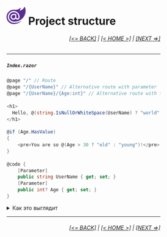 <div style="width:80%; margin-left:10%;">

# <img src="./images/blazor_logo_transparent.png " width="50" /> Project structure

<div style="text-align:right;">

###### [[<= BACK]](03.4.md) | [[< HOME >]](00.1.md) | [[NEXT =>]](04.md)

</div>

---

##### `Index.razor`

```csharp
@page "/" // Route
@page "/{UserName}" // Alternative route with parameter
@page "/{UserName}/{Age:int}" // Alternative route with type constrained parameter

<h1>
  Hello, @(string.IsNullOrWhiteSpace(UserName) ? "world" : UserName)!
</h1>

@if (Age.HasValue)
{
    <pre>You are so @(Age > 30 ? "old" : "young")!</pre>
}

@code {
    [Parameter]
    public string UserName { get; set; }
    [Parameter]
    public int? Age { get; set; }
}
```

<details>
  <summary>Как это выглядит</summary>

<img src="./images/hello_w.png " width="800" />
<br>

<img src="./images/hello_u.png " width="800" />
<br>

<img src="./images/hello_u_a.png " width="800" />

</details>

---

<div style="text-align:right;">

###### [[<= BACK]](03.4.md) | [[< HOME >]](00.1.md) | [[NEXT =>]](04.md)

</div>

</div>
